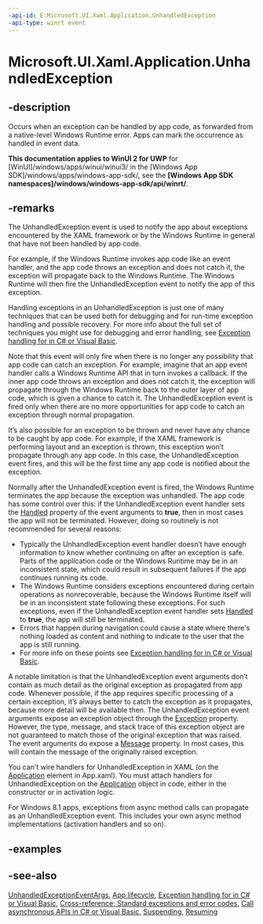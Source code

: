 ```yaml
---
-api-id: E:Microsoft.UI.Xaml.Application.UnhandledException
-api-type: winrt event
---
```


<!-- Event syntax
public event Windows.UI.Xaml.UnhandledExceptionEventHandler UnhandledException
-->

# Microsoft.UI.Xaml.Application.UnhandledException

## -description
Occurs when an exception can be handled by app code, as forwarded from a native-level Windows Runtime error. Apps can mark the occurrence as handled in event data.

**This documentation applies to WinUI 2 for UWP** for [WinUI]/windows/apps/winui/winui3/ in the [Windows App SDK]/windows/apps/windows-app-sdk/, see the **[Windows App SDK namespaces]/windows/windows-app-sdk/api/winrt/**.

## -remarks
The UnhandledException event is used to notify the app about exceptions encountered by the XAML framework or by the Windows Runtime in general that have not been handled by app code.

For example, if the Windows Runtime invokes app code like an event handler, and the app code throws an exception and does not catch it, the exception will propagate back to the Windows Runtime. The Windows Runtime will then fire the UnhandledException event to notify the app of this exception.

Handling exceptions in an UnhandledException is just one of many techniques that can be used both for debugging and for run-time exception handling and possible recovery. For more info about the full set of techniques you might use for debugging and error handling, see [Exception handling for    in C# or Visual Basic](/previous-versions/windows/apps/dn532194(v=win.10)).

Note that this event will only fire when there is no longer any possibility that app code can catch an exception. For example, imagine that an app event handler calls a Windows Runtime  API that in turn invokes a callback. If the inner app code throws an exception and does not catch it, the exception will propagate through the Windows Runtime back to the outer layer of app code, which is given a chance to catch it. The UnhandledException event is fired only when there are no more opportunities for app code to catch an exception through normal propagation.

It’s also possible for an exception to be thrown and never have any chance to be caught by app code. For example, if the XAML framework is performing layout and an exception is thrown, this exception won’t propagate through any app code. In this case, the UnhandledException event fires, and this will be the first time any app code is notified about the exception.

Normally after the UnhandledException event is fired, the Windows Runtime terminates the app because the exception was unhandled. The app code has some control over this: if the UnhandledException event handler sets the [Handled](unhandledexceptioneventargs_handled.md) property of the event arguments to **true**, then in most cases the app will not be terminated. However, doing so routinely is not recommended for several reasons: 
+ Typically the UnhandledException event handler doesn’t have enough information to know whether continuing on after an exception is safe. Parts of the application code or the Windows Runtime may be in an inconsistent state, which could result in subsequent failures if the app continues running its code.
+ The Windows Runtime considers exceptions encountered during certain operations as nonrecoverable, because the Windows Runtime itself will be in an inconsistent state following these exceptions. For such exceptions, even if the UnhandledException event handler sets [Handled](unhandledexceptioneventargs_handled.md) to **true**, the app will still be terminated.
+ Errors that happen during navigation could cause a state where there's nothing loaded as content and nothing to indicate to the user that the app is still running.
+ For more info on these points see [Exception handling for    in C# or Visual Basic](/previous-versions/windows/apps/dn532194(v=win.10)).



<!--THIS FIXED in 8.1 with unified exception model<p  xmlns:xsi="http://www.w3.org/2001/XMLSchema-instance">It’s important to be aware of several limitations of the <xref targtype="event_winrt" rid="w_ui_xaml.application_unhandledexception">UnhandledException</xref> event. This event is only used with exceptions encountered by the XAML framework or the core <tla rid="winrt"/>. Exceptions encountered by other <tla rid="winrt"/> components or parts of the app that are not using  the XAML framework will not result in this event being raised. For example, if a different <tla rid="windows"/> component calls into app  code and an exception is thrown and not caught, the <xref targtype="event_winrt" rid="w_ui_xaml.application_unhandledexception">UnhandledException</xref> event won’t fire, and the app won't have a chance to handle that. There's also an affinity to the UI thread. If app  code creates a worker thread, and then raises an exception on the worker thread, the <xref targtype="event_winrt" rid="w_ui_xaml.application_unhandledexception">UnhandledException</xref> event doesn't fire.</p>-->
A notable limitation is that the UnhandledException event arguments don’t contain as much detail as the original exception as propagated from app code. Whenever possible, if the app requires specific processing of a certain exception, it’s always better to catch the exception as it propagates, because more detail will be available then. The UnhandledException event arguments expose an exception object through the [Exception](unhandledexceptioneventargs_exception.md) property. However, the type, message, and stack trace of this exception object are not guaranteed to match those of the original exception that was raised. The event arguments do expose a [Message](unhandledexceptioneventargs_message.md) property. In most cases, this will contain the message of the originally raised exception.

You can't wire handlers for UnhandledException in XAML (on the [Application](application.md) element in App.xaml). You must attach handlers for UnhandledException on the [Application](application.md) object in code, either in the constructor or in activation logic.

For Windows 8.1 apps, exceptions from async method calls can propagate as an UnhandledException event. This includes your own async method implementations (activation handlers and so on).

## -examples

## -see-also
[UnhandledExceptionEventArgs](unhandledexceptioneventargs.md), [App lifecycle](/windows/uwp/launch-resume/app-lifecycle), [Exception handling for    in C# or Visual Basic](/previous-versions/windows/apps/dn532194(v=win.10)), [Cross-reference: Standard exceptions and error codes](/previous-versions/windows/apps/dn535792(v=win.10)), [Call asynchronous APIs in C# or Visual Basic](/windows/uwp/threading-async/call-asynchronous-apis-in-csharp-or-visual-basic), [Suspending](application_suspending.md), [Resuming](application_resuming.md)
